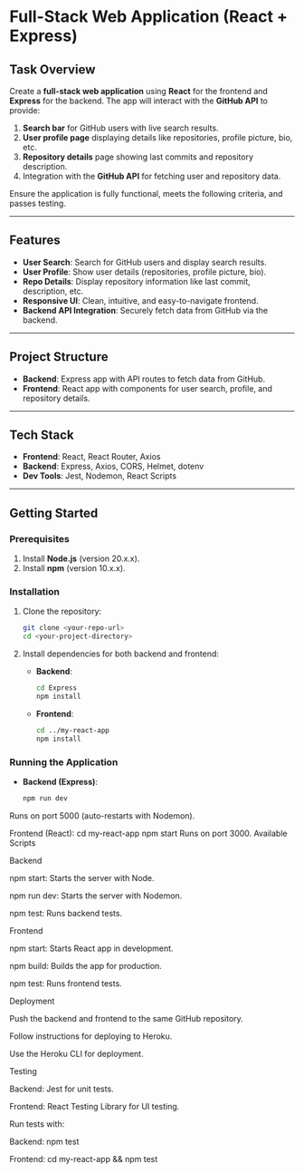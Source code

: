 # Full-Stack Web Application (React + Express)

## Task Overview

Create a **full-stack web application** using **React** for the frontend and **Express** for the backend. The app will interact with the **GitHub API** to provide:

1. **Search bar** for GitHub users with live search results.
2. **User profile page** displaying details like repositories, profile picture, bio, etc.
3. **Repository details** page showing last commits and repository description.
4. Integration with the **GitHub API** for fetching user and repository data.

Ensure the application is fully functional, meets the following criteria, and passes testing.

---

## Features

- **User Search**: Search for GitHub users and display search results.
- **User Profile**: Show user details (repositories, profile picture, bio).
- **Repo Details**: Display repository information like last commit, description, etc.
- **Responsive UI**: Clean, intuitive, and easy-to-navigate frontend.
- **Backend API Integration**: Securely fetch data from GitHub via the backend.

---

## Project Structure

- **Backend**: Express app with API routes to fetch data from GitHub.
- **Frontend**: React app with components for user search, profile, and repository details.

---

## Tech Stack

- **Frontend**: React, React Router, Axios
- **Backend**: Express, Axios, CORS, Helmet, dotenv
- **Dev Tools**: Jest, Nodemon, React Scripts

---

## Getting Started

### Prerequisites

1. Install **Node.js** (version 20.x.x).
2. Install **npm** (version 10.x.x).

### Installation

1. Clone the repository:

    ```bash
    git clone <your-repo-url>
    cd <your-project-directory>
    ```

2. Install dependencies for both backend and frontend:

    - **Backend**:

      ```bash
      cd Express
      npm install
      ```

    - **Frontend**:

      ```bash
      cd ../my-react-app
      npm install
      ```

### Running the Application

- **Backend (Express)**: 
  ```bash
  npm run dev
Runs on port 5000 (auto-restarts with Nodemon).

Frontend (React):
cd my-react-app
npm start
Runs on port 3000.
Available Scripts

Backend

npm start: Starts the server with Node.

npm run dev: Starts the server with Nodemon.

npm test: Runs backend tests.


Frontend

npm start: Starts React app in development.

npm build: Builds the app for production.

npm test: Runs frontend tests.


Deployment

Push the backend and frontend to the same GitHub repository.

Follow instructions for deploying to Heroku.

Use the Heroku CLI for deployment.


Testing

Backend: Jest for unit tests.

Frontend: React Testing Library for UI testing.

Run tests with:

Backend: npm test

Frontend: cd my-react-app && npm test

